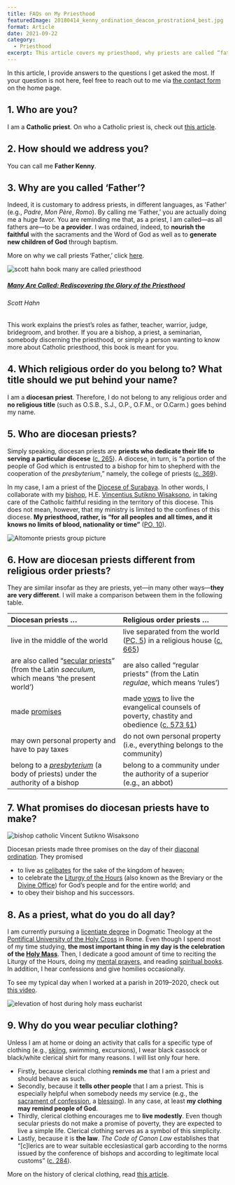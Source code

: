 ```yaml
---
title: FAQs on My Priesthood
featuredImage: 20180414_kenny_ordination_deacon_prostration4_best.jpg
format: Article
date: 2021-09-22
category:
  - Priesthood
excerpt: This article covers my priesthood, why priests are called “father,” the differences between diocesan priests and religious order priests, the promises made by diocesan priests, my daily life, and the reasons I wear priestly clothing.
---
```


In this article, I provide answers to the questions I get asked the most. If your question is not here, feel free to reach out to me via [the contact form](/#contact) on the home page.

## 1. Who are you?

I am a **Catholic priest**. On who a Catholic priest is, check out [this article](https://www.catholic.com/encyclopedia/priest).

## 2. How should we address you?

You can call me **Father Kenny**.

## 3. Why are you called ‘Father’?

Indeed, it is customary to address priests, in different languages, as 'Father' (e.g., _Padre_, _Mon Père_, _Romo_). By calling me ‘Father,’ you are actually doing me a huge favor. You are reminding me that, as a priest, I am called—as all fathers are—to be **a provider**. I was ordained, indeed, to **nourish the faithful** with the sacraments and the Word of God as well as to **generate new children of God** through baptism.

More on why we call priests ‘Father,’ click [here](https://www.ewtn.com/catholicism/library/why-do-we-call-priests-father-1178).

<div class="book">
  <div class="book__img">
    <div class="book__img__inner">
      <img src="hahn_many_called.jpeg" alt="scott hahn book many are called priesthood" />
    </div>
  </div>
  <div class="book__text">
    <h5>
      <a target="_blank" href="https://www.amazon.com/gp/product/B0036S4AP4/ref=as_li_tl?ie=UTF8&camp=1789&creative=9325&creativeASIN=B0036S4AP4&linkCode=as2&tag=happiness052f-20&linkId=1d3dbc85ad701809bcde2c0c89b618a8">Many Are Called: Rediscovering the Glory of the Priesthood</a>
    </h5>
    <h6>Scott Hahn</h6>
    <p>This work explains the priest’s roles as father, teacher, warrior, judge, bridegroom, and brother. If you are a bishop, a priest, a seminarian, somebody discerning the priesthood, or simply a person wanting to know more about Catholic priesthood, this book is meant for you.</p>
  </div>
</div>

## 4. Which religious order do you belong to? What title should we put behind your name?

I am a **diocesan priest**. Therefore, I do not belong to any religious order and **no religious title** (such as O.S.B., S.J., O.P., O.F.M., or O.Carm.) goes behind my name.

## 5. Who are diocesan priests?

Simply speaking, diocesan priests are **priests who dedicate their life to serving a particular diocese** ([c. 265](https://www.vatican.va/archive/cod-iuris-canonici/eng/documents/cic_lib2-cann208-329_en.html#CHAPTER_II.)). A diocese, in turn, is “a portion of the people of God which is entrusted to a bishop for him to shepherd with the cooperation of the _presbyterium_,” namely, the college of priests ([c. 369](https://www.vatican.va/archive/cod-iuris-canonici/eng/documents/cic_lib2-cann368-430_en.html)).

In my case, I am a priest of the [Diocese of Surabaya](http://www.gcatholic.org/dioceses/diocese/sura0.htm). In other words, I collaborate with my [bishop](https://www.catholic.com/encyclopedia/bishop), H.E. [Vincentius Sutikno Wisaksono](http://www.catholic-hierarchy.org/bishop/bwisak.html), in taking care of the Catholic faithful residing in the territory of this diocese. This does not mean, however, that my ministry is limited to the confines of this diocese. **My priesthood, rather, is “for all peoples and all times, and it knows no limits of blood, nationality or time”** ([PO, 10](https://www.vatican.va/archive/hist_councils/ii_vatican_council/documents/vat-ii_decree_19651207_presbyterorum-ordinis_en.html)).

![Altomonte priests group picture](altomonte_priests.jpg 'Photo courtesy of Collegio Sacerdotale Altomonte (Rome)')

## 6. How are diocesan priests different from religious order priests?

They are similar insofar as they are priests, yet—in many other ways—**they are very different**. I will make a comparison between them in the following table.

| Diocesan priests …                                           | Religious order priests …                                    |
| :----------------------------------------------------------- | :----------------------------------------------------------- |
| live in the middle of the world                              | live separated from the world ([PC, 5](https://www.vatican.va/archive/hist_councils/ii_vatican_council/documents/vat-ii_decree_19651028_perfectae-caritatis_en.html)) in a religious house ([c. 665](https://www.vatican.va/archive/cod-iuris-canonici/eng/documents/cic_lib2-cann607-709_en.html#CHAPTER_III.)) |
| are also called “[secular priests](https://www.newadvent.org/cathen/13675a.htm)” (from the Latin _saeculum_, which means ‘the present world’) | are also called “regular priests” (from the Latin _regulae_, which means ‘rules’) |
| made [promises](https://www.collinsdictionary.com/dictionary/english/promise) | made [vows](https://www.merriam-webster.com/dictionary/vow) to live the evangelical counsels of poverty, chastity and obedience ([c. 573 §1](https://www.vatican.va/archive/cod-iuris-canonici/eng/documents/cic_lib2-cann573-606_en.html#TITLE_I:)) |
| may own personal property and have to pay taxes              | do not own personal property (i.e., everything belongs to the community) |
| belong to a [_presbyterium_](https://www.catholicculture.org/culture/library/view.cfm?recnum=6553) (a body of priests) under the authority of a bishop | belong to a community under the authority of a superior (e.g., an abbot) |

## 7. What promises do diocesan priests have to make?

![bishop catholic Vincent Sutikno Wisaksono](sutikno.jpg '#float=right;title=H.E. Vincentius Sutikno, Bishop of Surabaya')

Diocesan priests made three promises on the day of their [diaconal ordination](https://www.newadvent.org/cathen/04647c.htm). They promised

- to live as [celibates](https://www.newadvent.org/cathen/03481a.htm) for the sake of the kingdom of heaven;
- to celebrate the [Liturgy of the Hours](https://www.usccb.org/prayer-and-worship/liturgy-of-the-hours) (also known as the Breviary or the [Divine Office](https://www.newadvent.org/cathen/11219a.htm)) for God’s people and for the entire world; and
- to obey their bishop and his successors.

## 8. As a priest, what do you do all day?

I am currently pursuing a [licentiate degree](<https://en.wikipedia.org/wiki/Licentiate_(degree)#Theology,_canon_law,_history,_and_cultural_patrimony>) in Dogmatic Theology at the [Pontifical University of the Holy Cross](https://en.pusc.it/) in Rome. Even though I spend most of my time studying, **the most important thing in my day is the celebration of the [Holy Mass](https://www.catholic.com/magazine/print-edition/why-go-to-mass)**. Then, I dedicate a good amount of time to reciting the Liturgy of the Hours, doing my [mental prayers](https://onepeterfive.com/a-beginners-guide-to-mental-prayer/), and reading [spiritual books](https://www.delibris.org/en/node/210359). In addition, I hear confessions and give homilies occasionally.

To see my typical day when I worked at a parish in 2019–2020, check out [this video](https://youtu.be/G1JPX-rMBBU).

![elevation of host during holy mass eucharist](ang_first_mass_12b.jpg 'Photo courtesy of St. Yakobus (Surabaya)')

## 9. Why do you wear peculiar clothing?

Unless I am at home or doing an activity that calls for a specific type of clothing (e.g., [skiing](https://aleteia.org/2018/01/26/7-surprising-facts-about-the-skiing-pope-john-paul-ii/), swimming, excursions), I wear black cassock or black/white clerical shirt for many reasons. I will list only four here.

- Firstly, because clerical clothing **reminds me** that I am a priest and should behave as such.
- Secondly, because it **tells other people** that I am a priest. This is especially helpful when somebody needs my service (e.g., the [sacrament of confession](https://opusdei.org/en/article/why-go-to-confession/), a [blessing](https://www.newadvent.org/cathen/02599b.htm)). In any case, at least **my clothing may remind people of God**.
- Thirdly, clerical clothing encourages me to **live modestly**. Even though secular priests do not make a promise of poverty, they are expected to live a simple life. Clerical clothing serves as a symbol of this simplicity.
- Lastly, because it is **the law**. _The Code of Canon Law_ establishes that “[c]lerics are to wear suitable ecclesiastical garb according to the norms issued by the conference of bishops and according to legitimate local customs” ([c. 284](https://www.vatican.va/archive/cod-iuris-canonici/eng/documents/cic_lib2-cann208-329_en.html#CHAPTER_III.)).

More on the history of clerical clothing, read [this article](https://aleteia.org/2017/05/05/why-do-priests-wear-black/).

